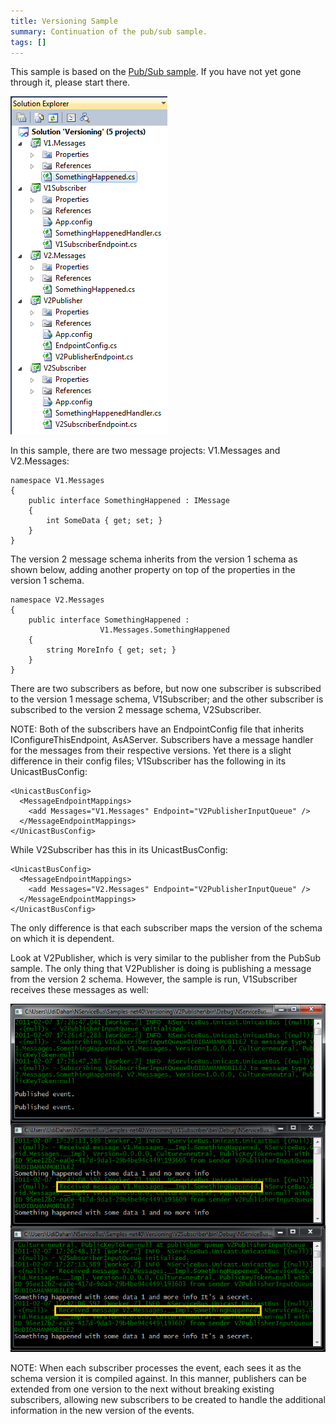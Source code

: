 ```yaml
---
title: Versioning Sample
summary: Continuation of the pub/sub sample.
tags: []
---
```


This sample is based on the [Pub/Sub sample](how-pub-sub-works.md). If you have not yet gone through it, please start there.

![Versioning sample](Versioning.png "Versioning sample")

In this sample, there are two message projects: V1.Messages and V2.Messages:

    namespace V1.Messages
    {
        public interface SomethingHappened : IMessage
        {
            int SomeData { get; set; }
        }
    }

The version 2 message schema inherits from the version 1 schema as shown below, adding another property on top of the properties in the version 1 schema.

    namespace V2.Messages
    {
        public interface SomethingHappened : 
                        V1.Messages.SomethingHappened
        {
            string MoreInfo { get; set; }
        }
    }

There are two subscribers as before, but now one subscriber is subscribed to the version 1 message schema, V1Subscriber; and the other subscriber is subscribed to the version 2 message schema, V2Subscriber.

NOTE: Both of the subscribers have an EndpointConfig file that inherits IConfigureThisEndpoint, AsAServer. Subscribers have a message handler for the messages from their respective versions. Yet there is a slight difference in their config files; V1Subscriber has the following in its UnicastBusConfig:

```
<UnicastBusConfig>
  <MessageEndpointMappings>
    <add Messages="V1.Messages" Endpoint="V2PublisherInputQueue" />
  </MessageEndpointMappings>
</UnicastBusConfig>
```

While V2Subscriber has this in its UnicastBusConfig:

```
<UnicastBusConfig>
  <MessageEndpointMappings>
    <add Messages="V2.Messages" Endpoint="V2PublisherInputQueue" />
  </MessageEndpointMappings>
</UnicastBusConfig>
```


The only difference is that each subscriber maps the version of the schema on which it is dependent.

Look at V2Publisher, which is very similar to the publisher from the PubSub sample. The only thing that V2Publisher is doing is publishing a message from the version 2 schema. However, the sample is run, V1Subscriber receives these messages as well:

![Versioning sample running](Versioning_running.png "Versioning sample running")

NOTE: When each subscriber processes the event, each sees it as the schema version it is compiled against. In this manner, publishers can be extended from one version to the next without breaking existing subscribers, allowing new subscribers to be created to handle the additional information in the new version of the events.

